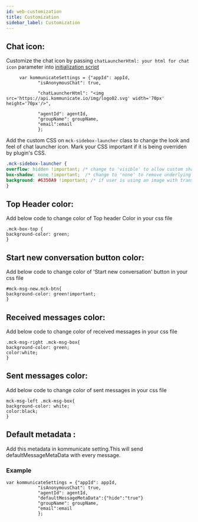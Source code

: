 ```yaml
---
id: web-customization
title: Customization
sidebar_label: Customization
---
```


## Chat icon:
Customize the chat icon by passing  `chatLauncherHtml: your html for chat icon` parameter into [initialization script](https://docs.kommunicate.io/docs/web-installation.html#script')

```
     var kommunicateSettings = {"appId": appId,
            "isAnonymousChat": true,

            "chatLauncherHtml": "<img src='https://api.kommunicate.io/img/logo02.svg' width='70px' height='70px'/>", 

            "agentId": agentId,
            "groupName": groupName,
            "email":email
            };

``` 
Add the custom CSS on `mck-sidebox-launcher` class to change the look and feel of chat launcher icon. Mark your CSS important if it is being overriden by plugin's CSS.
``` css
.mck-sidebox-launcher {
overflow: hidden !important; /* change to 'visible' to allow custom shaped icons*/
box-shadow: none !important;  /* change to 'none' to remove underlying shadow */
background: #6350A9 !important; /* if user is using an image with transparency they can add this property and define a background color*/
}
```
## Top Header color:
Add below code to change color of Top header Color in your css file
``` 
.mck-box-top {
background-color: green;
}
``` 

## Start new conversation button color:
Add below code to change color of 'Start new conversation' button in your css file
``` 
#mck-msg-new.mck-btn{
background-color: green!important;
}
``` 

## Received messages color:
Add below code to change color of received messages in your css file
``` 
.mck-msg-right .mck-msg-box{
background-color: green;
color:white;
}
``` 

## Sent messages color:
Add below code to change color of sent messages in your css file
``` 
mck-msg-left .mck-msg-box{
background-color: white;
color:black;
}
``` 

## Default metadata :
Add this metadata in kommunicate setting.This will send defaultMessageMetaData with every message.

### Example

``` 
var kommunicateSettings = {"appId": appId,
            "isAnonymousChat": true,
            "agentId": agentId,
            "defaultMessageMetaData":{"hide":"true"}
            "groupName": groupName,
            "email":email
            };

``` 


